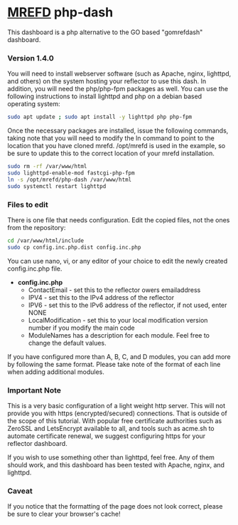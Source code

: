 # [MREFD](https://github.com/n7tae/mrefd) php-dash

This dashboard is a php alternative to the GO based "gomrefdash" dashboard.

### Version 1.4.0

You will need to install webserver software (such as Apache, nginx, lighttpd, and others) on the system hosting your reflector to use this dash. In addition, you will 
need the php/php-fpm packages as well. You can use the following instructions to install lighttpd and php on a debian based operating system:

```bash
sudo apt update ; sudo apt install -y lighttpd php php-fpm
```

Once the necessary packages are installed, issue the following commands, taking note that you will need to modify the ln command to point to the location that you have
cloned mrefd. /opt/mrefd is used in the example, so be sure to update this to the correct location of your mrefd installation.

```bash
sudo rm -rf /var/www/html
sudo lighttpd-enable-mod fastcgi-php-fpm
ln -s /opt/mrefd/php-dash /var/www/html
sudo systemctl restart lighttpd
```

### Files to edit

There is one file that needs configuration. Edit the copied files, not the ones from the repository:

```bash
cd /var/www/html/include
sudo cp config.inc.php.dist config.inc.php
```
You can use nano, vi, or any editor of your choice to edit the newly created config.inc.php file.

- **config.inc.php** 
  - ContactEmail - set this to the reflector owers emailaddress
  - IPV4 - set this to the IPv4 address of the reflector
  - IPV6 - set this to the IPv6 address of the reflector, if not used, enter NONE
  - LocalModification - set this to your local modification version number if you modify the main code
  - ModuleNames has a description for each module. Feel free to change the default values. 

If you have configured more than A, B, C, and D modules, you can add more by following the same format. Please take note of the format of each line when adding additional 
modules.

### Important Note

This is a very basic configuration of a light weight http server. This will not provide you with https (encrypted/secured) connections. That is outside of the scope of this tutorial.
With popular free certificate authorities such as ZeroSSL and LetsEncrypt available to all, and tools such as acme.sh to automate certificate renewal, we suggest configuring https for 
your reflector dashboard.

If you wish to use something other than lighttpd, feel free. Any of them should work, and this dashboard has been tested with Apache, nginx, and lighttpd.
 
### Caveat

If you notice that the formatting of the page does not look correct, please be sure to clear your browser's cache! 
